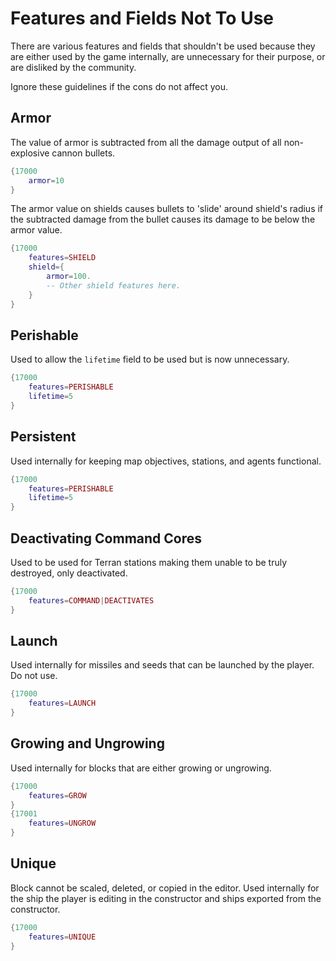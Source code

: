 # Features and Fields Not To Use

There are various features and fields that shouldn't be used because they are either used by the game internally, are unnecessary for their purpose, or are disliked by the community.

Ignore these guidelines if the cons do not affect you.

## Armor
The value of armor is subtracted from all the damage output of all non-explosive cannon bullets.
```lua
{17000
    armor=10
}
```
The armor value on shields causes bullets to 'slide' around shield's radius if the subtracted damage from the bullet causes its damage to be below the armor value.
```lua
{17000
    features=SHIELD
    shield={
        armor=100.
        -- Other shield features here.
    }
}
```


## Perishable
Used to allow the `lifetime` field to be used but is now unnecessary.
```lua
{17000
    features=PERISHABLE
    lifetime=5
}
```

## Persistent
Used internally for keeping map objectives, stations, and agents functional.
```lua
{17000
    features=PERISHABLE
    lifetime=5
}
```

## Deactivating Command Cores
Used to be used for Terran stations making them unable to be truly destroyed, only deactivated.
```lua
{17000
    features=COMMAND|DEACTIVATES
}
```

## Launch
Used internally for missiles and seeds that can be launched by the player. Do not use.
```lua
{17000
    features=LAUNCH
}
```

## Growing and Ungrowing
Used internally for blocks that are either growing or ungrowing.
```lua
{17000
    features=GROW
}
{17001
    features=UNGROW
}
```

## Unique
Block cannot be scaled, deleted, or copied in the editor. Used internally for the ship the player is editing in the constructor and ships exported from the constructor.
```lua
{17000
    features=UNIQUE
}
```